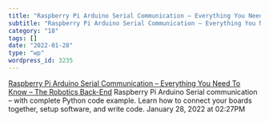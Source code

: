 ```yaml
---
title: "Raspberry Pi Arduino Serial Communication – Everything You Need To Know – The Robotics Back-End"
subtitle: "Raspberry Pi Arduino Serial Communication – Everything You Need To Know – The Robotics Back-End"
category: "18"
tags: []
date: "2022-01-28"
type: "wp"
wordpress_id: 3235
---
```

[ Raspberry Pi Arduino Serial Communication – Everything You Need To Know – The Robotics Back-End](https://roboticsbackend.com/raspberry-pi-arduino-serial-communication/)
 Raspberry Pi Arduino Serial communication – with complete Python code example. Learn how to connect your boards together, setup software, and write code.
January 28, 2022 at 02:27PM